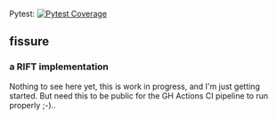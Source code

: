 
Pytest: [![Pytest Coverage](https://ckuhtz.github.io/fissure/coverage.svg)]()

## fissure 
### a RIFT implementation

Nothing to see here yet, this is work in progress, and I'm just getting started.  But need this to be public for the GH Actions CI pipeline to run properly ;-)..